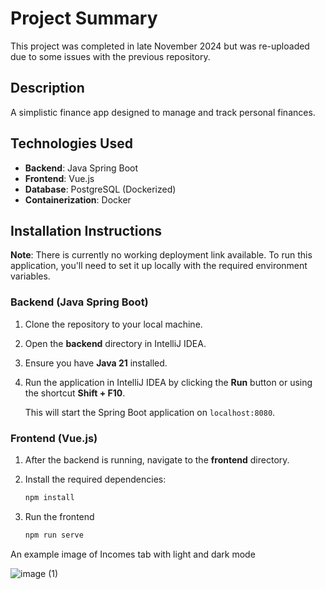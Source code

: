 # Project Summary

This project was completed in late November 2024 but was re-uploaded due to some issues with the previous repository.

## Description

A simplistic finance app designed to manage and track personal finances.

## Technologies Used

- **Backend**: Java Spring Boot
- **Frontend**: Vue.js
- **Database**: PostgreSQL (Dockerized)
- **Containerization**: Docker

## Installation Instructions

**Note**: There is currently no working deployment link available. To run this application, you'll need to set it up locally with the required environment variables.

### Backend (Java Spring Boot)

1. Clone the repository to your local machine.
   
2. Open the **backend** directory in IntelliJ IDEA.

3. Ensure you have **Java 21** installed.

4. Run the application in IntelliJ IDEA by clicking the **Run** button or using the shortcut **Shift + F10**.

   This will start the Spring Boot application on `localhost:8080`.

### Frontend (Vue.js)

1. After the backend is running, navigate to the **frontend** directory.

2. Install the required dependencies:

   ```bash
   npm install

3. Run the frontend
 
   ```bash
   npm run serve

An example image of Incomes tab with light and dark mode

![image (1)](https://github.com/user-attachments/assets/1d8a0727-6423-48dd-a0fc-8b98d063c946)


